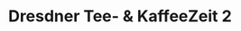---
title: "Dresdner Tee- & KaffeeZeit 2"
url: /dresden/dresdner-tee-und-kaffeezeit-2/
shop: Tee
---